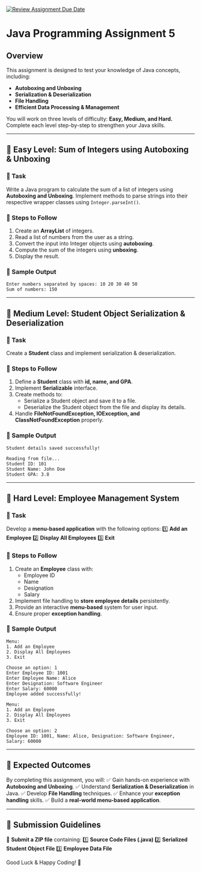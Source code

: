 [![Review Assignment Due Date](https://classroom.github.com/assets/deadline-readme-button-22041afd0340ce965d47ae6ef1cefeee28c7c493a6346c4f15d667ab976d596c.svg)](https://classroom.github.com/a/RdwQD1tm)
# Java Programming Assignment 5

## Overview
This assignment is designed to test your knowledge of Java concepts, including:
- **Autoboxing and Unboxing**
- **Serialization & Deserialization**
- **File Handling**
- **Efficient Data Processing & Management**

You will work on three levels of difficulty: **Easy, Medium, and Hard.** Complete each level step-by-step to strengthen your Java skills.

---

## 📌 Easy Level: Sum of Integers using Autoboxing & Unboxing
### 🎯 Task
Write a Java program to calculate the sum of a list of integers using **Autoboxing and Unboxing**. Implement methods to parse strings into their respective wrapper classes using `Integer.parseInt()`.

### 🔹 Steps to Follow
1. Create an **ArrayList** of integers.
2. Read a list of numbers from the user as a string.
3. Convert the input into Integer objects using **autoboxing**.
4. Compute the sum of the integers using **unboxing**.
5. Display the result.

### 📄 Sample Output
```
Enter numbers separated by spaces: 10 20 30 40 50
Sum of numbers: 150
```

---

## 📌 Medium Level: Student Object Serialization & Deserialization
### 🎯 Task
Create a **Student** class and implement serialization & deserialization.

### 🔹 Steps to Follow
1. Define a **Student** class with **id, name, and GPA**.
2. Implement **Serializable** interface.
3. Create methods to:
   - Serialize a Student object and save it to a file.
   - Deserialize the Student object from the file and display its details.
4. Handle **FileNotFoundException, IOException, and ClassNotFoundException** properly.

### 📄 Sample Output
```
Student details saved successfully!

Reading from file...
Student ID: 101
Student Name: John Doe
Student GPA: 3.8
```

---

## 📌 Hard Level: Employee Management System
### 🎯 Task
Develop a **menu-based application** with the following options:
1️⃣ **Add an Employee**
2️⃣ **Display All Employees**
3️⃣ **Exit**

### 🔹 Steps to Follow
1. Create an **Employee** class with:
   - Employee ID
   - Name
   - Designation
   - Salary
2. Implement file handling to **store employee details** persistently.
3. Provide an interactive **menu-based** system for user input.
4. Ensure proper **exception handling**.

### 📄 Sample Output
```
Menu:
1. Add an Employee
2. Display All Employees
3. Exit

Choose an option: 1
Enter Employee ID: 1001
Enter Employee Name: Alice
Enter Designation: Software Engineer
Enter Salary: 60000
Employee added successfully!

Menu:
1. Add an Employee
2. Display All Employees
3. Exit

Choose an option: 2
Employee ID: 1001, Name: Alice, Designation: Software Engineer, Salary: 60000
```

---

## 🎯 Expected Outcomes
By completing this assignment, you will:
✅ Gain hands-on experience with **Autoboxing and Unboxing**.
✅ Understand **Serialization & Deserialization** in Java.
✅ Develop **File Handling** techniques.
✅ Enhance your **exception handling** skills.
✅ Build a **real-world menu-based application**.

---

## 📌 Submission Guidelines
📂 **Submit a ZIP file** containing:
1️⃣ **Source Code Files (.java)**
2️⃣ **Serialized Student Object File**
3️⃣ **Employee Data File**


Good Luck & Happy Coding! 🚀

